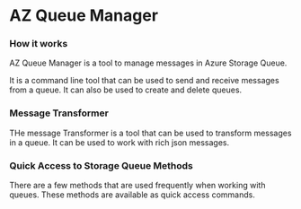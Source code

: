 # AZ Queue Manager

### How it works
AZ Queue Manager is a tool to manage messages in Azure Storage Queue.

It is a command line tool that can be used to send and receive messages from a queue. It can also be used to create and delete queues.

### Message Transformer
THe message Transformer is a tool that can be used to transform messages in a queue. It can be used to work with rich json messages.

### Quick Access to Storage Queue Methods
There are a few methods that are used frequently when working with queues. These methods are available as quick access commands.

